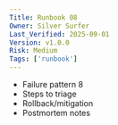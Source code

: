 ```yaml
---
Title: Runbook 08
Owner: Silver Surfer
Last_Verified: 2025-09-01
Version: v1.0.0
Risk: Medium
Tags: ['runbook']
---
```

- Failure pattern 8
- Steps to triage
- Rollback/mitigation
- Postmortem notes
